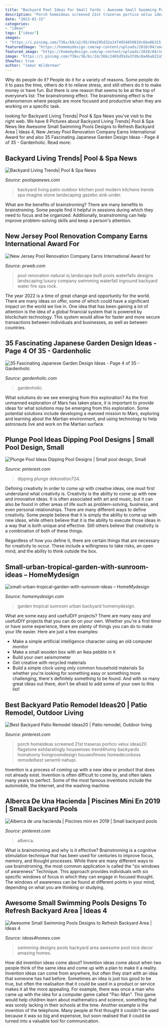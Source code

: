 ```yaml
---
title: "Backyard Pool Ideas For Small Yards : Awesome Small Swimming Pools Designs To Refresh Backyard Area"
description: "Porch homeideas screened 21st traseras portico velux ideas20 flagstone exhilaratingly housemoes trend4homy backyards homahomy livingroomdesign houseofmoes homedecorboss remodelbest senemli nahupi"
date: "2023-01-15"
categories:
- "ideas"
tags: ["ideas"]
images:
- "https://i.pinimg.com/736x/b9/a2/95/b9a295d32a1474854059819c6be06315.jpg"
featuredImage: "https://homemydesign.com/wp-content/uploads/2018/04/small-urban-tropical-garden-with-sunroom-ideas.jpg"
featured_image: "https://homemydesign.com/wp-content/uploads/2018/04/small-urban-tropical-garden-with-sunroom-ideas.jpg"
image: "https://i.pinimg.com/736x/36/bc/24/36bc2465d91da37dbc0a4ba822a57fb9--viva-mexico-mexico-city.jpg?b=t"
ShowToc: true
author: "Jamar Wilderman"
---
```



Why do people do it?
People do it for a variety of reasons. Some people do it to pass the time, others do it to relieve stress, and still others do it to make money or have fun. But there is one reason that seems to be at the top of everyone’s list: The brainstroming effect. The brainstroming effect is the phenomenon where people are more focused and productive when they are working on a specific task.

	

		
looking for Backyard Living Trends| Pool &amp; Spa News you've visit to the right web. We have 8 Pictures about Backyard Living Trends| Pool &amp; Spa News like Awesome Small Swimming Pools Designs to Refresh Backyard Area | Ideas 4, New Jersey Pool Renovation Company Earns International Award for and also 35 Fascinating Japanese Garden Design Ideas - Page 4 of 35 - Gardenholic. Read more:
		
    
## Backyard Living Trends| Pool &amp; Spa News

<img loading=lazy src="https://cdnassets.hw.net/15/2e/9018fc34483c952340aa3880ccd9/outdoorliving-imaginebackyardliving.jpg" onerror="this.onerror=null;this.src='https://tse3.mm.bing.net/th?id=OIP.4XL5XTX58xA_PGTUDJMabAHaE7&amp;pid=15.1';" alt="Backyard Living Trends| Pool &amp; Spa News">

_Source: poolspanews.com_

>backyard living patio outdoor kitchen pool modern kitchens trends spa imagine stone landscaping gazebo sink under. 

	

What are the benefits of brainstroming?
There are many benefits to brainstroming. Some people find it helpful in sessions during which they need to focus and be organized. Additionally, brainstroming can help improve problem-solving skills and keep a person's attention.

    
## New Jersey Pool Renovation Company Earns International Award For

<img loading=lazy src="http://ww1.prweb.com/prfiles/2011/11/09/8951374/Pool-Renovation-Company-NJ.jpg" onerror="this.onerror=null;this.src='https://tse3.mm.bing.net/th?id=OIP.8axapanpG181W2saqXg_NwHaEP&amp;pid=15.1';" alt="New Jersey Pool Renovation Company Earns International Award for">

_Source: prweb.com_

>pool renovation natural nj landscape built pools waterfalls designs landscaping luxury company swimming waterfall inground backyard water fire spa rock. 

	

The year 2022 is a time of great change and opportunity for the world. There are many ideas on offer, some of which could have a significant impact on the world we live in. One idea that has been gaining a lot of attention is the idea of a global financial system that is powered by blockchain technology. This system would allow for faster and more secure transactions between individuals and businesses, as well as between countries.

    
## 35 Fascinating Japanese Garden Design Ideas - Page 4 Of 35 - Gardenholic

<img loading=lazy src="https://gardenholic.com/wp-content/uploads/2018/08/Garden-4.jpg" onerror="this.onerror=null;this.src='https://tse1.mm.bing.net/th?id=OIP.CjEZ4UdQburyxmp8QlQLUQHaK5&amp;pid=15.1';" alt="35 Fascinating Japanese Garden Design Ideas - Page 4 of 35 - Gardenholic">

_Source: gardenholic.com_

>gardenholic. 

	

What solutions do we see emerging from this exploration?
As the first unmanned exploration of Mars has taken place, it is important to provide ideas for what solutions may be emerging from this exploration. Some potential solutions include developing a manned mission to Mars, exploring and learning about the Martian environment, and using technology to help astronauts live and work on the Martian surface.

    
## Plunge Pool Ideas Dipping Pool Designs | Small Pool Design, Small

<img loading=lazy src="https://i.pinimg.com/736x/a5/73/0d/a5730d6c8be4fc588d9177fcc8be5485.jpg" onerror="this.onerror=null;this.src='https://tse1.mm.bing.net/th?id=OIP.3-Lea-h0LVV2xMhxcSTJ_gHaLM&amp;pid=15.1';" alt="Plunge Pool Ideas Dipping Pool Designs | Small pool design, Small">

_Source: pinterest.com_

>dipping plunge dekoration724. 

	

Defining creativity
In order to come up with creative ideas, one must first understand what creativity is. Creativity is the ability to come up with new and innovative ideas. It is often associated with art and music, but it can also be found in other areas of life such as problem-solving, business, and even personal relationships.
There are many different ways to define creativity. Some people believe that it is simply the ability to come up with new ideas, while others believe that it is the ability to execute those ideas in a way that is both unique and effective. Still others believe that creativity is a combination of both of these things.

Regardless of how you define it, there are certain things that are necessary for creativity to occur. These include a willingness to take risks, an open mind, and the ability to think outside the box.

    
## Small-urban-tropical-garden-with-sunroom-ideas – HomeMydesign

<img loading=lazy src="https://homemydesign.com/wp-content/uploads/2018/04/small-urban-tropical-garden-with-sunroom-ideas.jpg" onerror="this.onerror=null;this.src='https://tse3.mm.bing.net/th?id=OIP.xe4xfzP9MhX7FN04izKLsQHaJ3&amp;pid=15.1';" alt="small-urban-tropical-garden-with-sunroom-ideas – HomeMydesign">

_Source: homemydesign.com_

>garden tropical sunroom urban backyard homemydesign. 

	

What are some easy and usefulDIY projects?
There are many easy and usefulDIY projects that you can do on your own. Whether you're a first timer or have some experience, there are plenty of things you can do to make your life easier. Here are just a few examples: 
- Make a simple artificial intelligence character using an old computer monitor 
- Make a small wooden box with an Ikea pebble in it 
- Build your own seismometer 
- Get creative with recycled materials 
- Build a simple clock using only common household materials 
So whether you're looking for something easy or something more challenging, there's definitely something to be found. And with so many great ideas out there, don't be afraid to add some of your own to this list!

    
## Best Backyard Patio Remodel Ideas20 | Patio Remodel, Outdoor Living

<img loading=lazy src="https://i.pinimg.com/736x/b9/a2/95/b9a295d32a1474854059819c6be06315.jpg" onerror="this.onerror=null;this.src='https://tse1.mm.bing.net/th?id=OIP.aO9_O727jp7qGejWoIl_9QHaE7&amp;pid=15.1';" alt="Best Backyard Patio Remodel Ideas20 | Patio remodel, Outdoor living">

_Source: pinterest.com_

>porch homeideas screened 21st traseras portico velux ideas20 flagstone exhilaratingly housemoes trend4homy backyards homahomy livingroomdesign houseofmoes homedecorboss remodelbest senemli nahupi. 

	

Invention is a process of coming up with a new idea or product that does not already exist. Invention is often difficult to come by, and often takes many years to perfect. Some of the most famous inventions include the automobile, the Internet, and the washing machine.

    
## Alberca De Una Hacienda | Piscines Mini En 2019 | Small Backyard Pools

<img loading=lazy src="https://i.pinimg.com/736x/36/bc/24/36bc2465d91da37dbc0a4ba822a57fb9--viva-mexico-mexico-city.jpg?b=t" onerror="this.onerror=null;this.src='https://tse1.mm.bing.net/th?id=OIP.6GP-NY6D5PGxH0cMtx7NIwHaLH&amp;pid=15.1';" alt="Alberca de una hacienda | Piscines mini en 2019 | Small backyard pools">

_Source: pinterest.com_

>alberca. 

	

What is brainstroming and why is it effective?
Brainstroming is a cognitive stimulation technique that has been used for centuries to improve focus, memory, and thought processes. While there are many different ways to use brainstroming, the most common application is called the “six windows of awareness” Technique. This approach provides individuals with six specific windows of focus in which they can engage in focused thought. The windows of awareness can be found at different points in your mind, depending on what you are thinking or studying.

    
## Awesome Small Swimming Pools Designs To Refresh Backyard Area | Ideas 4

<img loading=lazy src="http://www.ideas4homes.com/wp-content/uploads/2016/01/Amazing-Decor-for-Small-Swimming-Pool-Designs-with-Best-Pillar-and-Nice-Wooden-Coutyard.jpg" onerror="this.onerror=null;this.src='https://tse3.mm.bing.net/th?id=OIP.xaN0w8zoakk5Ldcs_e1KjgHaE8&amp;pid=15.1';" alt="Awesome Small Swimming Pools Designs to Refresh Backyard Area | Ideas 4">

_Source: ideas4homes.com_

>swimming designs pools backyard area awesome pool nice decor amazing homes. 

	

How did invention ideas come about?
Invention ideas come about when two people think of the same idea and come up with a plan to make it a reality. Invention ideas can come from anywhere, but often they start with an idea that someone has had before. Sometimes an idea is just too good to be true, but often the realisation that it could be used in a product or service makes it all the more appealing. For example, there was once a man who came up with the idea for a computer game called "Pac-Man". This game would help children learn about mathematics and science, something that was sorely lacking in their schools at the time. Another example is the invention of the telephone. Many people at first thought it couldn't be used because it was so big and expensive, but soon realised that it could be turned into a valuable tool for communication.

